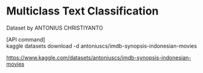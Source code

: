 # Multiclass Text Classification

Dataset by ANTONIUS CHRISTIYANTO

[API command]     
kaggle datasets download -d antoniuscs/imdb-synopsis-indonesian-movies

https://www.kaggle.com/datasets/antoniuscs/imdb-synopsis-indonesian-movies
